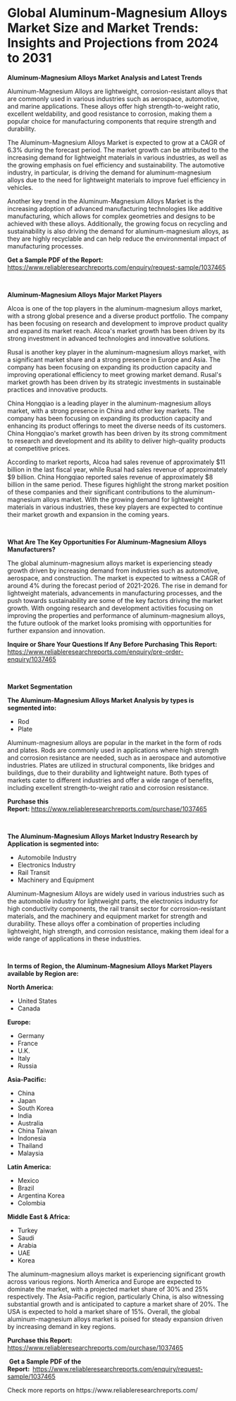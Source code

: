 <p><h1>Global Aluminum-Magnesium Alloys Market Size and Market Trends: Insights and Projections from 2024 to 2031</h1></p><p><strong>Aluminum-Magnesium Alloys Market Analysis and Latest Trends</strong></p>
<p><p>Aluminum-Magnesium Alloys are lightweight, corrosion-resistant alloys that are commonly used in various industries such as aerospace, automotive, and marine applications. These alloys offer high strength-to-weight ratio, excellent weldability, and good resistance to corrosion, making them a popular choice for manufacturing components that require strength and durability.</p><p>The Aluminum-Magnesium Alloys Market is expected to grow at a CAGR of 6.3% during the forecast period. The market growth can be attributed to the increasing demand for lightweight materials in various industries, as well as the growing emphasis on fuel efficiency and sustainability. The automotive industry, in particular, is driving the demand for aluminum-magnesium alloys due to the need for lightweight materials to improve fuel efficiency in vehicles.</p><p>Another key trend in the Aluminum-Magnesium Alloys Market is the increasing adoption of advanced manufacturing technologies like additive manufacturing, which allows for complex geometries and designs to be achieved with these alloys. Additionally, the growing focus on recycling and sustainability is also driving the demand for aluminum-magnesium alloys, as they are highly recyclable and can help reduce the environmental impact of manufacturing processes.</p></p>
<p><strong>Get a Sample PDF of the Report:&nbsp;</strong> <a href="https://www.reliableresearchreports.com/enquiry/request-sample/1037465">https://www.reliableresearchreports.com/enquiry/request-sample/1037465</a></p>
<p>&nbsp;</p>
<p><strong>Aluminum-Magnesium Alloys Major Market Players</strong></p>
<p><p>Alcoa is one of the top players in the aluminum-magnesium alloys market, with a strong global presence and a diverse product portfolio. The company has been focusing on research and development to improve product quality and expand its market reach. Alcoa's market growth has been driven by its strong investment in advanced technologies and innovative solutions.</p><p>Rusal is another key player in the aluminum-magnesium alloys market, with a significant market share and a strong presence in Europe and Asia. The company has been focusing on expanding its production capacity and improving operational efficiency to meet growing market demand. Rusal's market growth has been driven by its strategic investments in sustainable practices and innovative products.</p><p>China Hongqiao is a leading player in the aluminum-magnesium alloys market, with a strong presence in China and other key markets. The company has been focusing on expanding its production capacity and enhancing its product offerings to meet the diverse needs of its customers. China Hongqiao's market growth has been driven by its strong commitment to research and development and its ability to deliver high-quality products at competitive prices.</p><p>According to market reports, Alcoa had sales revenue of approximately $11 billion in the last fiscal year, while Rusal had sales revenue of approximately $9 billion. China Hongqiao reported sales revenue of approximately $8 billion in the same period. These figures highlight the strong market position of these companies and their significant contributions to the aluminum-magnesium alloys market. With the growing demand for lightweight materials in various industries, these key players are expected to continue their market growth and expansion in the coming years.</p></p>
<p>&nbsp;</p>
<p><strong>What Are The Key Opportunities For Aluminum-Magnesium Alloys Manufacturers?</strong></p>
<p><p>The global aluminum-magnesium alloys market is experiencing steady growth driven by increasing demand from industries such as automotive, aerospace, and construction. The market is expected to witness a CAGR of around 4% during the forecast period of 2021-2026. The rise in demand for lightweight materials, advancements in manufacturing processes, and the push towards sustainability are some of the key factors driving the market growth. With ongoing research and development activities focusing on improving the properties and performance of aluminum-magnesium alloys, the future outlook of the market looks promising with opportunities for further expansion and innovation.</p></p>
<p><strong>Inquire or Share Your Questions If Any Before Purchasing This Report:</strong> <a href="https://www.reliableresearchreports.com/enquiry/pre-order-enquiry/1037465">https://www.reliableresearchreports.com/enquiry/pre-order-enquiry/1037465</a></p>
<p>&nbsp;</p>
<p><strong>Market Segmentation</strong></p>
<p><strong>The Aluminum-Magnesium Alloys Market Analysis by types is segmented into:</strong></p>
<p><ul><li>Rod</li><li>Plate</li></ul></p>
<p><p>Aluminum-magnesium alloys are popular in the market in the form of rods and plates. Rods are commonly used in applications where high strength and corrosion resistance are needed, such as in aerospace and automotive industries. Plates are utilized in structural components, like bridges and buildings, due to their durability and lightweight nature. Both types of markets cater to different industries and offer a wide range of benefits, including excellent strength-to-weight ratio and corrosion resistance.</p></p>
<p><strong>Purchase this Report:&nbsp;</strong><a href="https://www.reliableresearchreports.com/purchase/1037465">https://www.reliableresearchreports.com/purchase/1037465</a></p>
<p>&nbsp;</p>
<p><strong>The Aluminum-Magnesium Alloys Market Industry Research by Application is segmented into:</strong></p>
<p><ul><li>Automobile Industry</li><li>Electronics Industry</li><li>Rail Transit</li><li>Machinery and Equipment</li></ul></p>
<p><p>Aluminum-Magnesium Alloys are widely used in various industries such as the automobile industry for lightweight parts, the electronics industry for high conductivity components, the rail transit sector for corrosion-resistant materials, and the machinery and equipment market for strength and durability. These alloys offer a combination of properties including lightweight, high strength, and corrosion resistance, making them ideal for a wide range of applications in these industries.</p></p>
<p>&nbsp;</p>
<p><strong>In terms of Region, the Aluminum-Magnesium Alloys Market Players available by Region are:</strong></p>
<p>
    <p> <strong> North America: </strong>
        <ul>
            <li>United States</li>
            <li>Canada</li>
        </ul>
        </p> 
    <p> <strong> Europe: </strong>
        <ul>
            <li>Germany</li>
            <li>France</li>
            <li>U.K.</li>
            <li>Italy</li>
            <li>Russia</li>
        </ul>
        </p> 
    <p> <strong> Asia-Pacific: </strong>
        <ul>
            <li>China</li>
            <li>Japan</li>
            <li>South Korea</li>
            <li>India</li>
            <li>Australia</li>
            <li>China Taiwan</li>
            <li>Indonesia</li>
            <li>Thailand</li>
            <li>Malaysia</li>
        </ul>
        </p> 
    <p> <strong> Latin America: </strong>
        <ul>
            <li>Mexico</li>
            <li>Brazil</li>
            <li>Argentina Korea</li>
            <li>Colombia</li>
        </ul>
        </p> 
    <p> <strong> Middle East & Africa: </strong>
        <ul>
            <li>Turkey</li>
            <li>Saudi</li>
            <li>Arabia</li>
            <li>UAE</li>
            <li>Korea</li>
        </ul>
    </p>
    </p>
<p><p>The aluminum-magnesium alloys market is experiencing significant growth across various regions. North America and Europe are expected to dominate the market, with a projected market share of 30% and 25% respectively. The Asia-Pacific region, particularly China, is also witnessing substantial growth and is anticipated to capture a market share of 20%. The USA is expected to hold a market share of 15%. Overall, the global aluminum-magnesium alloys market is poised for steady expansion driven by increasing demand in key regions.</p></p>
<p><strong>Purchase this Report: </strong><a href="https://www.reliableresearchreports.com/purchase/1037465">https://www.reliableresearchreports.com/purchase/1037465</a></p>
<p>&nbsp;<strong>Get a Sample PDF of the Report:&nbsp;&nbsp;</strong><a href="https://www.reliableresearchreports.com/enquiry/request-sample/1037465">https://www.reliableresearchreports.com/enquiry/request-sample/1037465</a></p>
<p><strong></strong></p>
<p>Check more reports on https://www.reliableresearchreports.com/</p>
